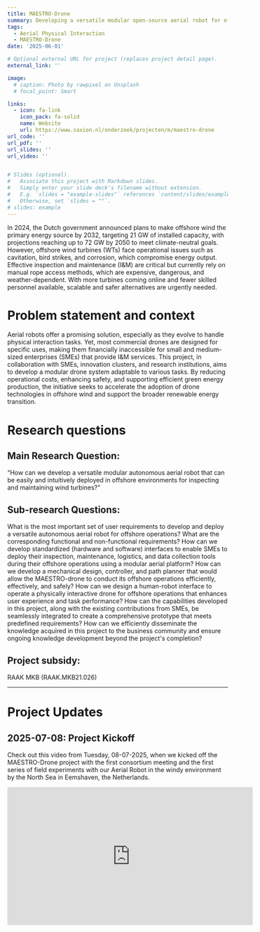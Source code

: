 ```yaml
---
title: MAESTRO-Drone
summary: Developing a versatile modular open-source aerial robot for offshore wind turbine operations.
tags:
  - Aerial Physical Interaction
  - MAESTRO-Drone
date: '2025-06-01'

# Optional external URL for project (replaces project detail page).
external_link: ''

image:
  # caption: Photo by rawpixel on Unsplash
  # focal_point: Smart

links:
  - icon: fa-link
    icon_pack: fa-solid
    name: Website
    url: https://www.saxion.nl/onderzoek/projecten/m/maestro-drone
url_code: ''
url_pdf: ''
url_slides: ''
url_video: ''


# Slides (optional).
#   Associate this project with Markdown slides.
#   Simply enter your slide deck's filename without extension.
#   E.g. `slides = "example-slides"` references `content/slides/example-slides.md`.
#   Otherwise, set `slides = ""`.
# slides: example
---
```


In 2024, the Dutch government announced plans to make offshore wind the primary energy source by 2032, targeting 21 GW of installed capacity, with projections reaching up to 72 GW by 2050 to meet climate-neutral goals. However, offshore wind turbines (WTs) face operational issues such as cavitation, bird strikes, and corrosion, which compromise energy output. Effective inspection and maintenance (I&M) are critical but currently rely on manual rope access methods, which are expensive, dangerous, and weather-dependent. With more turbines coming online and fewer skilled personnel available, scalable and safer alternatives are urgently needed.

# Problem statement and context
Aerial robots offer a promising solution, especially as they evolve to handle physical interaction tasks. Yet, most commercial drones are designed for specific uses, making them financially inaccessible for small and medium-sized enterprises (SMEs) that provide I&M services. This project, in collaboration with SMEs, innovation clusters, and research institutions, aims to develop a modular drone system adaptable to various tasks. By reducing operational costs, enhancing safety, and supporting efficient green energy production, the initiative seeks to accelerate the adoption of drone technologies in offshore wind and support the broader renewable energy transition.

# Research questions
## Main Research Question:
“How can we develop a versatile modular autonomous aerial robot that can be easily and intuitively deployed in offshore environments for inspecting and maintaining wind turbines?”

## Sub-research Questions:
What is the most important set of user requirements to develop and deploy a versatile autonomous aerial robot for offshore operations? What are the corresponding functional and non-functional requirements?
How can we develop standardized (hardware and software) interfaces to enable SMEs to deploy their inspection, maintenance, logistics, and data collection tools during their offshore operations using a modular aerial platform?
How can we develop a mechanical design, controller, and path planner that would allow the MAESTRO-drone to conduct its offshore operations efficiently, effectively, and safely?
How can we design a human-robot interface to operate a physically interactive drone for offshore operations that enhances user experience and task performance?
How can the capabilities developed in this project, along with the existing contributions from SMEs, be seamlessly integrated to create a comprehensive prototype that meets predefined requirements?
How can we efficiently disseminate the knowledge acquired in this project to the business community and ensure ongoing knowledge development beyond the project's completion?

## Project subsidy:
RAAK MKB (RAAK.MKB21.026)

---

# Project Updates

## 2025-07-08: Project Kickoff

Check out this video from Tuesday, 08-07-2025, when we kicked off the MAESTRO-Drone project with the first consortium meeting and the first series of field experiments with our Aerial Robot in the windy environment by the North Sea in Eemshaven, the Netherlands.

<div style="text-align: center;">
  <iframe width="560" height="315" src="https://www.youtube.com/embed/dYcRn2cZbmA?si=hwnDoSVC17-cUZlt" title="YouTube video player" frameborder="0" allow="accelerometer; autoplay; clipboard-write; encrypted-media; gyroscope; picture-in-picture; web-share" referrerpolicy="strict-origin-when-cross-origin" allowfullscreen></iframe>
</div>